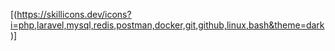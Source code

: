 [(https://skillicons.dev/icons?i=php,laravel,mysql,redis,postman,docker,git,github,linux,bash&theme=dark)]
